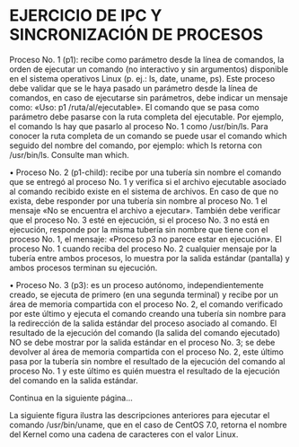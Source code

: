 # EJERCICIO DE IPC Y SINCRONIZACIÓN DE PROCESOS
Proceso No. 1 (p1): recibe como parámetro desde la línea de comandos, la orden de ejecutar
un comando (no interactivo y sin argumentos) disponible en el sistema operativos Linux (p.
ej.: ls, date, uname, ps). Este proceso debe validar que se le haya pasado un parámetro
desde la línea de comandos, en caso de ejecutarse sin parámetros, debe indicar un
mensaje como: «Uso: p1 /ruta/al/ejecutable». El comando que se pasa como
parámetro debe pasarse con la ruta completa del ejecutable. Por ejemplo, el comando ls
hay que pasarlo al proceso No. 1 como /usr/bin/ls. Para conocer la ruta completa de
un comando se puede usar el comando which seguido del nombre del comando, por
ejemplo: which ls retorna con /usr/bin/ls. Consulte man which.

• Proceso No. 2 (p1-child): recibe por una tubería sin nombre el comando que se entregó al proceso
No. 1 y verifica si el archivo ejecutable asociado al comando recibido existe en el sistema
de archivos. En caso de que no exista, debe responder por una tubería sin nombre al
proceso No. 1 el mensaje «No se encuentra el archivo a ejecutar». También debe
verificar que el proceso No. 3 esté en ejecución, si el proceso No. 3 no está en ejecución,
responde por la misma tubería sin nombre que tiene con el proceso No. 1, el mensaje:
«Proceso p3 no parece estar en ejecución». El proceso No. 1 cuando reciba del
proceso No. 2 cualquier mensaje por la tubería entre ambos procesos, lo muestra por la
salida estándar (pantalla) y ambos procesos terminan su ejecución.

• Proceso No. 3 (p3): es un proceso autónomo, independientemente creado, se ejecuta de
primero (en una segunda terminal) y recibe por un área de memoria compartida con el
proceso No. 2, el comando verificado por este último y ejecuta el comando creando una
tubería sin nombre para la redirección de la salida estándar del proceso asociado al
comando. El resultado de la ejecución del comando (la salida del comando ejecutado) NO
se debe mostrar por la salida estándar en el proceso No. 3; se debe devolver al área de
memoria compartida con el proceso No. 2, este último pasa por la tubería sin nombre el
resultado de la ejecución del comando al proceso No. 1 y este último es quién muestra el
resultado de la ejecución del comando en la salida estándar.

Continua en la siguiente página...

La siguiente figura ilustra las descripciones anteriores para ejecutar el comando
/usr/bin/uname, que en el caso de CentOS 7.0, retorna el nombre del Kernel como una
cadena de caracteres con el valor Linux.
